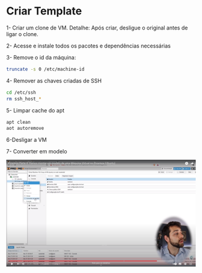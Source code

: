 # Criar Template

1- Criar um clone de VM. Detalhe: Após criar, desligue o original antes de ligar o clone.

2- Acesse e instale todos os pacotes e dependências necessárias

3- Remove o id da máquina:

```bash
truncate -s 0 /etc/machine-id
```

4- Remover as chaves criadas de SSH

```bash
cd /etc/ssh
rm ssh_host_*
```

5- Limpar cache do apt

```bash
apt clean
aot autoremove
```

6-Desligar a VM

7- Converter em modelo

![Screenshot from 2024-04-30 13-11-35.png](criar_templates_images/Screenshot_from_2024-04-30_13-11-35.png)
